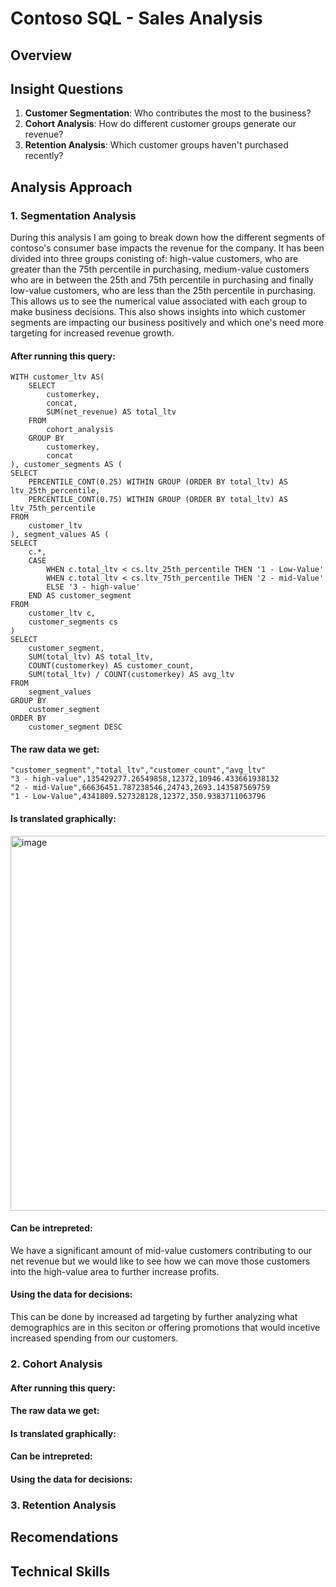 # Contoso SQL - Sales Analysis

## Overview

## Insight Questions
1. **Customer Segmentation**: Who contributes the most to the business?
2. **Cohort Analysis**: How do different customer groups generate our revenue?
3. **Retention Analysis**: Which customer groups haven't purchased recently?
## Analysis Approach
### 1. **Segmentation Analysis**
During this analysis I am going to break down how the different segments of contoso's consumer base impacts the revenue for the company. It has been divided into three groups conisting of: high-value customers, who are greater than the 75th percentile in purchasing, medium-value customers who are in between the 25th and 75th percentile in purchasing and finally low-value customers, who are less than the 25th percentile in purchasing. This allows us to see the numerical value associated with each group to make business decisions. This also shows insights into which customer segments are impacting our business positively and which one's need more targeting for increased revenue growth.

#### After running this query: 
```
WITH customer_ltv AS(
	SELECT
		customerkey,
		concat,
		SUM(net_revenue) AS total_ltv
	FROM
		cohort_analysis
	GROUP BY
		customerkey,
		concat
), customer_segments AS (
SELECT 
	PERCENTILE_CONT(0.25) WITHIN GROUP (ORDER BY total_ltv) AS ltv_25th_percentile,
	PERCENTILE_CONT(0.75) WITHIN GROUP (ORDER BY total_ltv) AS ltv_75th_percentile
FROM 
	customer_ltv
), segment_values AS (
SELECT
	c.*,
	CASE
		WHEN c.total_ltv < cs.ltv_25th_percentile THEN '1 - Low-Value'
		WHEN c.total_ltv < cs.ltv_75th_percentile THEN '2 - mid-Value'
		ELSE '3 - high-value'
	END AS customer_segment
FROM 
	customer_ltv c,
	customer_segments cs
)	
SELECT 
	customer_segment,
	SUM(total_ltv) AS total_ltv,
	COUNT(customerkey) AS customer_count,
	SUM(total_ltv) / COUNT(customerkey) AS avg_ltv
FROM
	segment_values
GROUP BY 
	customer_segment
ORDER BY
	customer_segment DESC
```

#### The raw data we get:

```
"customer_segment","total_ltv","customer_count","avg_ltv"
"3 - high-value",135429277.26549858,12372,10946.433661938132
"2 - mid-Value",66636451.787238546,24743,2693.143587569759
"1 - Low-Value",4341809.527328128,12372,350.9383711063796
```

#### Is translated graphically:
<img width="1000" height="600" alt="image" src="https://github.com/user-attachments/assets/835d299f-2b8c-48c0-9fdb-add45c6c6d0b" />

#### Can be intrepreted:
We have a significant amount of mid-value customers contributing to our net revenue but we would like to see how we can move those customers into the high-value area to further increase profits. 

#### Using the data for decisions: 
This can be done by increased ad targeting by further analyzing what demographics are in this seciton or offering promotions that would incetive increased spending from our customers. 

### 2. **Cohort Analysis** 


#### After running this query:

#### The raw data we get:

#### Is translated graphically:

#### Can be intrepreted:

#### Using the data for decisions: 


### 3. **Retention Analysis**

## Recomendations


## Technical Skills


